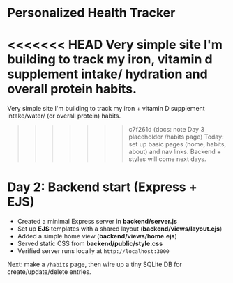 # Personalized Health Tracker

<<<<<<< HEAD
Very simple site I'm building to track my iron, vitamin d supplement intake/ hydration and overall protein habits.
=======
Very simple site I'm building to track my iron + vitamin D supplement intake/water/ (or overall protein) habits.
>>>>>>> c7f261d (docs: note Day 3 placeholder /habits page)
Today: set up basic pages (home, habits, about) and nav links.
Backend + styles will come next days.

# Day 2: Backend start (Express + EJS)

- Created a minimal Express server in **backend/server.js**
- Set up **EJS** templates with a shared layout (**backend/views/layout.ejs**)
- Added a simple home view (**backend/views/home.ejs**)
- Served static CSS from **backend/public/style.css**
- Verified server runs locally at `http://localhost:3000`

Next: make a `/habits` page, then wire up a tiny SQLite DB for create/update/delete entries.
